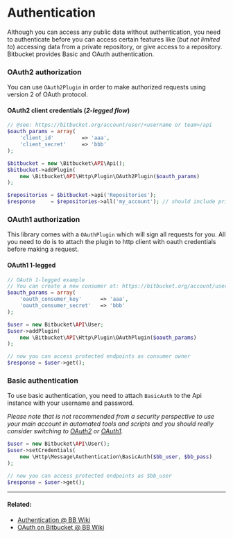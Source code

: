 # Authentication

Although you can access any public data without authentication, you need to authenticate before you can access certain features like
(_but not limited to_) accessing data from a private repository, or give access to a repository.
Bitbucket provides Basic and OAuth authentication.

### OAuth2 authorization

You can use `OAuth2Plugin` in order to make authorized requests using version 2 of OAuth protocol.

#### OAuth2 client credentials (_2-legged flow_)

  ```php
  // @see: https://bitbucket.org/account/user/<username or team>/api
  $oauth_params = array(
      'client_id'         => 'aaa',
      'client_secret'     => 'bbb'
  );

  $bitbucket = new \Bitbucket\API\Api();
  $bitbucket->addPlugin(
      new \Bitbucket\API\Http\Plugin\OAuth2Plugin($oauth_params)
  );

  $repositories = $bitbucket->api('Repositories');
  $response     = $repositories->all('my_account'); // should include private repositories
  ```

### OAuth1 authorization
This library comes with a `OAuthPlugin` which will sign all requests for you. All you need to do is to attach the plugin to
http client with oauth credentials before making a request.

#### OAuth1 1-legged
  ```php
  // OAuth 1-legged example
  // You can create a new consumer at: https://bitbucket.org/account/user/<username or team>/api
  $oauth_params = array(
      'oauth_consumer_key'      => 'aaa',
      'oauth_consumer_secret'   => 'bbb'
  );

  $user = new Bitbucket\API\User;
  $user->addPlugin(
      new \Bitbucket\API\Http\Plugin\OAuthPlugin($oauth_params)
  );

  // now you can access protected endpoints as consumer owner
  $response = $user->get();
  ```

### Basic authentication
To use basic authentication, you need to attach `BasicAuth` to the Api instance with your username and password.

_Please note that is not recommended from a security perspective to use your main account in automated tools and scripts
and you should really consider switching to [OAuth2](#oauth2-authorization) or [OAuth1](#oauth1-authorization)._

  ```php
  $user = new Bitbucket\API\User();
  $user->setCredentials(
      new \Http\Message\Authentication\BasicAuth($bb_user, $bb_pass)  
  );

  // now you can access protected endpoints as $bb_user
  $response = $user->get();
  ```

----

#### Related:
  * [Authentication @ BB Wiki](https://confluence.atlassian.com/display/BITBUCKET/Use+the+Bitbucket+REST+APIs#UsetheBitbucketRESTAPIs-Authentication)
  * [OAuth on Bitbucket @ BB Wiki](https://confluence.atlassian.com/display/BITBUCKET/OAuth+on+Bitbucket)
